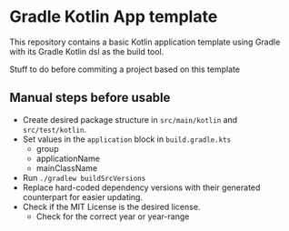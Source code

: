 # Gradle Kotlin App template

This repository contains a basic Kotlin application template using Gradle with its Gradle Kotlin dsl as the build tool.

Stuff to do before commiting a project based on this template

## Manual steps before usable

- Create desired package structure in `src/main/kotlin` and `src/test/kotlin`.
- Set values in the `application` block in `build.gradle.kts`
	- group
	- applicationName
	- mainClassName
- Run `./gradlew buildSrcVersions`
- Replace hard-coded dependency versions with their generated counterpart for easier updating.
- Check if the MIT License is the desired license.
	- Check for the correct year or year-range
